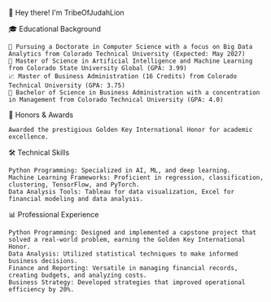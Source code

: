 👋 Hey there! I'm TribeOfJudahLion

🎓 Educational Background

    🧠 Pursuing a Doctorate in Computer Science with a focus on Big Data Analytics from Colorado Technical University (Expected: May 2027)
    🤖 Master of Science in Artificial Intelligence and Machine Learning from Colorado State University Global (GPA: 3.99)
    📈 Master of Business Administration (16 Credits) from Colorado Technical University (GPA: 3.75)
    💼 Bachelor of Science in Business Administration with a concentration in Management from Colorado Technical University (GPA: 4.0)

🏅 Honors & Awards

    Awarded the prestigious Golden Key International Honor for academic excellence.

🛠 Technical Skills

    Python Programming: Specialized in AI, ML, and deep learning.
    Machine Learning Frameworks: Proficient in regression, classification, clustering, TensorFlow, and PyTorch.
    Data Analysis Tools: Tableau for data visualization, Excel for financial modeling and data analysis.

📊 Professional Experience

    Python Programming: Designed and implemented a capstone project that solved a real-world problem, earning the Golden Key International Honor.
    Data Analysis: Utilized statistical techniques to make informed business decisions.
    Finance and Reporting: Versatile in managing financial records, creating budgets, and analyzing costs.
    Business Strategy: Developed strategies that improved operational efficiency by 20%.
